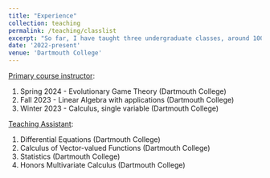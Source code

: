 ```yaml
---
title: "Experience"
collection: teaching
permalink: /teaching/classlist
excerpt: "So far, I have taught three undergraduate classes, around 100  students. "
date: '2022-present'
venue: 'Dartmouth College'
---
```


<u>Primary course instructor</u>:
1. Spring 2024 - Evolutionary Game Theory (Dartmouth College)
2. Fall 2023 - Linear Algebra with applications (Dartmouth College)
3. Winter 2023 - Calculus, single variable (Dartmouth College)

<u>Teaching Assistant</u>:
1. Differential Equations (Dartmouth College)
2. Calculus of Vector-valued Functions (Dartmouth College)
3. Statistics (Dartmouth College)
4. Honors Multivariate Calculus (Dartmouth College)

